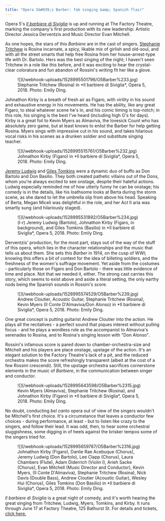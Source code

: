 ```yaml
---
title: "Opera 5&#039;s Barber: fab singing &amp; Spanish flair"
---
```


Opera 5's [*Il barbiere di Siviglia*](http://opera5.ca/barber/) is up and running at The Factory Theatre, marking the company's first production with its new leadership: Artistic Director Jessica Derventzis and Music Director Evan Mitchell.

As one hopes, the stars of this *Barbiere* are in the cast of singers. [Stephanie Tritchew](/spotlight-on-stephanie-tritchew/) is Rosina incarnate, a spicy, likable mix of girlish and old-soul, and with all the street smarts that help free Rosina from her house-arrest-type life with Dr. Bartolo. Hers was the best singing of the night; I haven't seen Tritchew in a role like this before, and it was exciting to hear the crystal-clear coloratura and fun abandon of Rossini's writing fit her like a glove.

<figure data-type="image">
![](/webhook-uploads/1528995501796/O5Barber%233.jpg)
<figcaption>Stephanie Tritchew (Rosina) in *Il barbiere di Siviglia*, Opera 5, 2018. Photo: Emily Ding.</figcaption>
</figure>

Johnathon Kirby is a breath of fresh air as Figaro, with virility in his sound and exhaustive energy in his movements. He has the ability, like any great Figaro, to steal whatever scene he's in, and his comic timing is top-notch; in this role, his singing is the best I've heard (including high G's for days). Kirby is a great foil to Kevin Myers as Almaviva, the lovesick Count who has absolutely zero game, but at least knows to enlist the Barber for help getting Rosina. Myers sings with impressive cut in his sound, and takes hilarious vocal risks in his scenes as a drunken soldier and substitute singing teacher.

<figure data-type="image">
![](/webhook-uploads/1528995515761/O5Barber%232.jpg)
<figcaption>Johnathon Kirby (Figaro) in *Il barbiere di Siviglia*, Opera 5, 2018. Photo: Emily Ding.</figcaption>
</figure>

[Jeremy Ludwig](/scene/people/jeremy-ludwig/) and [Giles Tomkins](/scene/people/giles-tomkins/) were a dynamic duo of buffo as Don Bartolo and Don Basilio. They both created pathetic villains out of the Dons, whom you're always excited to see onstage, despite their hateful actions. Ludwig especially reminded me of how utterly funny he can be onstage; his comedy is in the details, like his loathsome looks at Berta during the storm scene, as she dared to let the umbrella slip from above his head. Speaking of Berta, Megan Miceli was delightful in the role, and her Act II aria was smartly sung (and hilariously staged).

<figure data-type="image">
![](/webhook-uploads/1528995531892/O5Barber%234.jpg)
<figcaption>(l-r) Jeremy Ludwig (Bartolo), Johnathon Kirby (Figaro, in background), and Giles Tomkins (Basilio) in *Il barbiere di Siviglia*, Opera 5, 2018. Photo: Emily Ding.</figcaption>
</figure>

Derventzis' production, for the most part, stays out of the way of the stuff of this opera, which lies in the character relationships and the music that tells us about them. She sets this *Barber* in 1914, on the cusp of WWI; knowing this offers a bit of context for the idea of billeting soldiers, and the freshness of the women's suffrage movement. Yet aside from the costumes - particularly those on Figaro and Don Bartolo - there was little evidence of time and place. Not that we needed it, either. The strong cast carries this story, which seems to exist above and aside a literal setting, the only earthy nods being the Spanish sounds in Rossini's score.

<figure data-type="image">
![](/webhook-uploads/1528995574529/O5Barber%239.jpg)
<figcaption>Andrew Cloutier, Acoustic Guitar, Stephanie  Tritchew (Rosina), Kevin Myers (Il Conte D'Almaviva/Don Alonso) in *Il barbiere di Siviglia*, Opera 5, 2018. Photo: Emily Ding.</figcaption>
</figure>

One great concept is putting guitarist Andrew Cloutier into the action. He plays all the recitatives - a perfect sound that piques interest without pulling focus - and he plays a wordless role as the accompanist to Almaviva's serenades to Rosina, and to Rosina's singing lesson with "Don Alonso".

Rossini's infamous score is pared down to chamber-orchestra-size and Mitchell and his players are place onstage, upstage of the action. It's an elegant solution to the Factory Theatre's lack of a pit, and the reduced orchestra makes the score refreshingly transparent (albeit at the cost of a few Rossini crescendi). Still, the upstage orchestra sacrifices cornerstone elements in the music of *Barbiere*, in the communication between singer and conductor.

<figure data-type="image">
![](/webhook-uploads/1528995643598/O5Barber%2315.jpg)
<figcaption>Kevin Myers (Almaviva), Stephanie Tritchew (Rosina), and Johnathon Kirby (Figaro) in *Il barbiere di Siviglia*, Opera 5, 2018. Photo: Emily Ding.</figcaption>
</figure>

No doubt, conducting *bel canto* opera out of view of the singers wouldn't be Mitchell's first choice. It's a circumstance that leaves a conductor few choices - during performance, at least - but to listen like crazy to the singers, and follow their lead. It was odd, then, to hear some orchestral sluggishness, some digging in of heels against the brisker tempos some of the singers tried for.

<figure data-type="image">
![](/webhook-uploads/1528995659787/O5Barber%2316.jpg)
<figcaption>Johnathon Kirby (Figaro), Danlie Rae Acebuque (Chorus), Jeremy Ludwig (Don Bartolo), Lee Clapp (Chorus), Laura Chambers (Flute), Adam Diderrich (Violin I), Arieh Sacke (Chorus), Evan Mitchell (Music Director and Conductor), Kevin Myers, (Il Conte D'Almaviva), Stephanie Tritchew (Rosina), Nick Davis (Double Bass), Andrew Cloutier (Acoustic Guitar), Wesley Hui (Chorus), Giles Tomkins (Don Basilio) in *Il barbiere di Siviglia*, Opera 5, 2018. Photo: Emily Ding.</figcaption>
</figure>

*Il barbiere di Siviglia* is a great night of comedy, and it's worth hearing the great singing from Tritchew, Ludwig, Myers, Tomkins, and Kirby. It runs through June 17 at Factory Theatre, 125 Bathurst St. For details and tickets, [click here.](http://opera5.ca/barber/)
